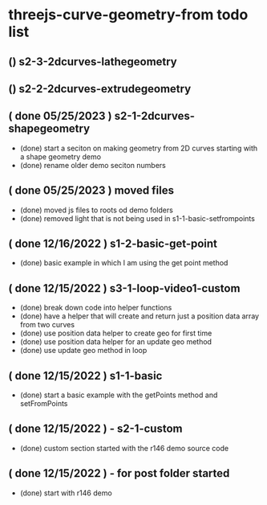 # threejs-curve-geometry-from todo list

## () s2-3-2dcurves-lathegeometry

## () s2-2-2dcurves-extrudegeometry

## ( done 05/25/2023 ) s2-1-2dcurves-shapegeometry
* (done) start a seciton on making geometry from 2D curves starting with a shape geometry demo
* (done) rename older demo seciton numbers

## ( done 05/25/2023 ) moved files
* (done) moved js files to roots od demo folders
* (done) removed light that is not being used in s1-1-basic-setfrompoints

## ( done 12/16/2022 ) s1-2-basic-get-point
* (done) basic example in which I am using the get point method

## ( done 12/15/2022 ) s3-1-loop-video1-custom
* (done) break down code into helper functions
* (done) have a helper that will create and return just a position data array from two curves
* (done) use position data helper to create geo for first time
* (done) use position data helper for an update geo method
* (done) use update geo method in loop

## ( done 12/15/2022 ) s1-1-basic
* (done) start a basic example with the getPoints method and setFromPoints

## ( done 12/15/2022 ) - s2-1-custom
* (done) custom section started with the r146 demo source code

## ( done 12/15/2022 ) - for post folder started
* (done) start with r146 demo
